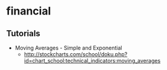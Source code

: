 # financial
## Tutorials
* Moving Averages - Simple and Exponential
  * http://stockcharts.com/school/doku.php?id=chart_school:technical_indicators:moving_averages
